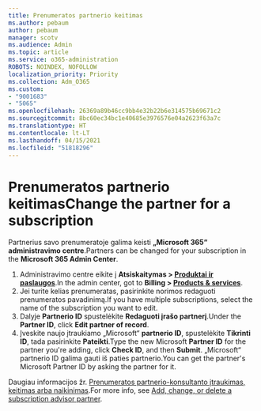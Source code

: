 ```yaml
---
title: Prenumeratos partnerio keitimas
ms.author: pebaum
author: pebaum
manager: scotv
ms.audience: Admin
ms.topic: article
ms.service: o365-administration
ROBOTS: NOINDEX, NOFOLLOW
localization_priority: Priority
ms.collection: Adm_O365
ms.custom:
- "9001683"
- "5065"
ms.openlocfilehash: 26369a89b46cc9bb4e32b22b6e314575b69671c2
ms.sourcegitcommit: 8bc60ec34bc1e40685e3976576e04a2623f63a7c
ms.translationtype: HT
ms.contentlocale: lt-LT
ms.lasthandoff: 04/15/2021
ms.locfileid: "51818296"
---
```

# <a name="change-the-partner-for-a-subscription"></a><span data-ttu-id="82fa8-102">Prenumeratos partnerio keitimas</span><span class="sxs-lookup"><span data-stu-id="82fa8-102">Change the partner for a subscription</span></span>

<span data-ttu-id="82fa8-103">Partnerius savo prenumeratoje galima keisti **„Microsoft 365“ administravimo centre**.</span><span class="sxs-lookup"><span data-stu-id="82fa8-103">Partners can be changed for your subscription in the **Microsoft 365 Admin Center**.</span></span>

1. <span data-ttu-id="82fa8-104">Administravimo centre eikite į **Atsiskaitymas > [Produktai ir paslaugos](https://go.microsoft.com/fwlink/p/?linkid=842054)**.</span><span class="sxs-lookup"><span data-stu-id="82fa8-104">In the admin center, got to **Billing > [Products & services](https://go.microsoft.com/fwlink/p/?linkid=842054)**.</span></span> 
2. <span data-ttu-id="82fa8-105">Jei turite kelias prenumeratas, pasirinkite norimos redaguoti prenumeratos pavadinimą.</span><span class="sxs-lookup"><span data-stu-id="82fa8-105">If you have multiple subscriptions, select the name of the subscription you want to edit.</span></span> 
3. <span data-ttu-id="82fa8-106">Dalyje **Partnerio ID** spustelėkite **Redaguoti įrašo partnerį**.</span><span class="sxs-lookup"><span data-stu-id="82fa8-106">Under the **Partner ID**, click **Edit partner of record**.</span></span>
4. <span data-ttu-id="82fa8-107">Įveskite naujo įtraukiamo „Microsoft“ **partnerio ID**, spustelėkite **Tikrinti ID**, tada pasirinkite **Pateikti**.</span><span class="sxs-lookup"><span data-stu-id="82fa8-107">Type the new Microsoft **Partner ID** for the partner you're adding, click **Check ID**, and then **Submit**.</span></span> <span data-ttu-id="82fa8-108">„Microsoft“ partnerio ID galima gauti iš paties partnerio.</span><span class="sxs-lookup"><span data-stu-id="82fa8-108">You can get the partner's Microsoft Partner ID by asking the partner for it.</span></span>

<span data-ttu-id="82fa8-109">Daugiau informacijos žr. [Prenumeratos partnerio-konsultanto įtraukimas, keitimas arba naikinimas](https://docs.microsoft.com/microsoft-365/admin/misc/add-partner).</span><span class="sxs-lookup"><span data-stu-id="82fa8-109">For more info, see [Add, change, or delete a subscription advisor partner](https://docs.microsoft.com/microsoft-365/admin/misc/add-partner).</span></span> 
